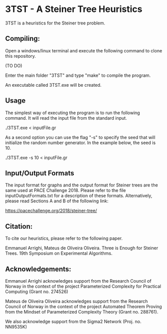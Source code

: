 # 3TST - A Steiner Tree Heuristics

3TST is a heuristics for the Steiner tree problem. 

## Compiling: 

Open a windows/linux terminal and execute the following command 
to clone this repository. 

(TO DO)

Enter the main folder "3TST" and type "make" to compile the program. 

An executable called 3TST.exe will be created. 

## Usage

The simplest way of executing the program is to run the following command. It will read the input file from the standard input. 

./3TST.exe < inputFile.gr   

As a second option you can use the flag "-s" to specify the seed that will initialize the random number generator. In the example below, the seed is 10. 

./3TST.exe -s 10 < inputFile.gr

## Input/Output Formats

The input format for graphs and the output format for Steiner trees are the same used at PACE Challenge 2018. Please refer to the file inputOutputFormats.txt for a description of these formats. Alternatively, please read Sections A and B of the following link:

https://pacechallenge.org/2018/steiner-tree/  


## Citation: 

To cite our heuristics, please refer to the following paper.

Emmanuel Arrighi, Mateus de Oliveira Oliveira. Three is Enough for Steiner Trees. 
19th Symposium on Experimental Algorithms.

## Acknowledgements: 

Emmanuel Arrighi acknowledges support from the Research Council of Norway in the context of the project Parameterized Complexity for Practical Computing (Grant no. 274526)

Mateus de Oliveira Oliveira acknowledges support from the Research Council of Norway in the context of the project Automated Theorem Proving from the Mindset of Parameterized Complexity Theory (Grant no. 288761). 

We also acknowledge support from the Sigma2 Network (Proj. no. NN9535K)
